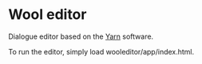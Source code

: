 # Wool editor

Dialogue editor based on the
[Yarn](https://github.com/YarnSpinnerTool/YarnEditor) software.

To run the editor, simply load wooleditor/app/index.html.

